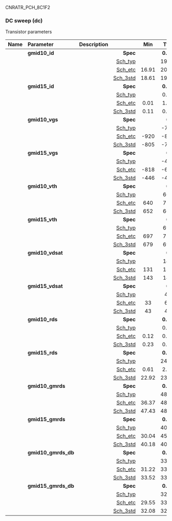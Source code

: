 CNRATR_PCH_8C1F2

### DC sweep (dc)

Transistor parameters



|**Name**|**Parameter**|**Description**| |**Min**|**Typ**|**Max**| Unit|
|:---|:---|:---|---:|:---:|:---:|:---:| ---:|
||**gmid10\_id** || **Spec**  |  | **0.00** |  | **uA** |
| | | |<a href='results/dc_Sch_typical.html'>Sch_typ</a>| | 19.68 |  | |
| | | |<a href='results/dc_Sch_etc.html'>Sch_etc</a>|16.91 | 20.92 | 30.47 | |
| | | |<a href='results/dc_Sch_mc.html'>Sch_3std</a>|18.61 | 19.73 | 20.85 | |
||**gmid15\_id** || **Spec**  |  | **0.00** |  | **uA** |
| | | |<a href='results/dc_Sch_typical.html'>Sch_typ</a>| | 0.11 |  | |
| | | |<a href='results/dc_Sch_etc.html'>Sch_etc</a>|0.01 | 1.88 | 5.04 | |
| | | |<a href='results/dc_Sch_mc.html'>Sch_3std</a>|0.11 | 0.11 | 0.12 | |
||**gmid10\_vgs** || **Spec**  |  | **0** |  | **mV** |
| | | |<a href='results/dc_Sch_typical.html'>Sch_typ</a>| | -793 |  | |
| | | |<a href='results/dc_Sch_etc.html'>Sch_etc</a>|-920 | -847 | -728 | |
| | | |<a href='results/dc_Sch_mc.html'>Sch_3std</a>|-805 | -790 | -774 | |
||**gmid15\_vgs** || **Spec**  |  | **0** |  | **mV** |
| | | |<a href='results/dc_Sch_typical.html'>Sch_typ</a>| | -432 |  | |
| | | |<a href='results/dc_Sch_etc.html'>Sch_etc</a>|-818 | -657 | -154 | |
| | | |<a href='results/dc_Sch_mc.html'>Sch_3std</a>|-446 | -430 | -414 | |
||**gmid10\_vth** || **Spec**  |  | **0** |  | **mV** |
| | | |<a href='results/dc_Sch_typical.html'>Sch_typ</a>| | 668 |  | |
| | | |<a href='results/dc_Sch_etc.html'>Sch_etc</a>|640 | 714 | 765 | |
| | | |<a href='results/dc_Sch_mc.html'>Sch_3std</a>|652 | 665 | 678 | |
||**gmid15\_vth** || **Spec**  |  | **0** |  | **mV** |
| | | |<a href='results/dc_Sch_typical.html'>Sch_typ</a>| | 694 |  | |
| | | |<a href='results/dc_Sch_etc.html'>Sch_etc</a>|697 | 726 | 791 | |
| | | |<a href='results/dc_Sch_mc.html'>Sch_3std</a>|679 | 691 | 702 | |
||**gmid10\_vdsat** || **Spec**  |  | **0** |  | **mV** |
| | | |<a href='results/dc_Sch_typical.html'>Sch_typ</a>| | 146 |  | |
| | | |<a href='results/dc_Sch_etc.html'>Sch_etc</a>|131 | 139 | 148 | |
| | | |<a href='results/dc_Sch_mc.html'>Sch_3std</a>|143 | 147 | 150 | |
||**gmid15\_vdsat** || **Spec**  |  | **0** |  | **mV** |
| | | |<a href='results/dc_Sch_typical.html'>Sch_typ</a>| | 43 |  | |
| | | |<a href='results/dc_Sch_etc.html'>Sch_etc</a>|33 | 60 | 75 | |
| | | |<a href='results/dc_Sch_mc.html'>Sch_3std</a>|43 | 43 | 43 | |
||**gmid10\_rds** || **Spec**  |  | **0.00** |  | **MOhm** |
| | | |<a href='results/dc_Sch_typical.html'>Sch_typ</a>| | 0.25 |  | |
| | | |<a href='results/dc_Sch_etc.html'>Sch_etc</a>|0.12 | 0.23 | 0.35 | |
| | | |<a href='results/dc_Sch_mc.html'>Sch_3std</a>|0.23 | 0.25 | 0.26 | |
||**gmid15\_rds** || **Spec**  |  | **0.00** |  | **MOhm** |
| | | |<a href='results/dc_Sch_typical.html'>Sch_typ</a>| | 24.06 |  | |
| | | |<a href='results/dc_Sch_etc.html'>Sch_etc</a>|0.61 | 2.08 | 321.75 | |
| | | |<a href='results/dc_Sch_mc.html'>Sch_3std</a>|22.92 | 23.89 | 24.87 | |
||**gmid10\_gmrds** || **Spec**  |  | **0.00** |  | **V** |
| | | |<a href='results/dc_Sch_typical.html'>Sch_typ</a>| | 48.17 |  | |
| | | |<a href='results/dc_Sch_etc.html'>Sch_etc</a>|36.37 | 48.04 | 59.53 | |
| | | |<a href='results/dc_Sch_mc.html'>Sch_3std</a>|47.43 | 48.30 | 49.16 | |
||**gmid15\_gmrds** || **Spec**  |  | **0.00** |  | **V** |
| | | |<a href='results/dc_Sch_typical.html'>Sch_typ</a>| | 40.70 |  | |
| | | |<a href='results/dc_Sch_etc.html'>Sch_etc</a>|30.04 | 45.93 | 61.80 | |
| | | |<a href='results/dc_Sch_mc.html'>Sch_3std</a>|40.18 | 40.79 | 41.40 | |
||**gmid10\_gmrds\_db** || **Spec**  |  | **0.00** |  | **dB** |
| | | |<a href='results/dc_Sch_typical.html'>Sch_typ</a>| | 33.66 |  | |
| | | |<a href='results/dc_Sch_etc.html'>Sch_etc</a>|31.22 | 33.54 | 35.49 | |
| | | |<a href='results/dc_Sch_mc.html'>Sch_3std</a>|33.52 | 33.68 | 33.83 | |
||**gmid15\_gmrds\_db** || **Spec**  |  | **0.00** |  | **dB** |
| | | |<a href='results/dc_Sch_typical.html'>Sch_typ</a>| | 32.19 |  | |
| | | |<a href='results/dc_Sch_etc.html'>Sch_etc</a>|29.55 | 33.17 | 35.82 | |
| | | |<a href='results/dc_Sch_mc.html'>Sch_3std</a>|32.08 | 32.21 | 32.34 | |

